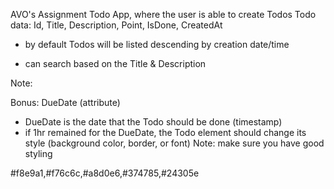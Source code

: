 AVO's Assignment
Todo App, where the user is able to create Todos
Todo data: Id, Title, Description, Point, IsDone, CreatedAt
- by default Todos will be listed descending by creation date/time
<!-- - user can change the arrangement based on the Point of the Todo -->
- can search based on the Title & Description
<!-- - can add update & delete Todo -->
<!-- - each todo can be updated as done and should be listed grayed out in a different list -->
<!-- - todos should be cached in the browser, so if we close the app and then reopen it, my data shouldn't be lost -->
Note:
<!-- - Point attribute is a range from 1 to 5, which means Todo with 5 is more important to be done than 4, 3, etc.. -->
<!-- - Id should be randomly generated -->
<!-- - Title & Description are text with textarea -->
<!-- - CreatedAt is the time that Todo is created (timestamp) -->
<!-- - IsDone by default false then can be changed to true (boolean) -->
Bonus: DueDate (attribute)
- DueDate is the date that the Todo should be done (timestamp)
- if 1hr remained for the DueDate, the Todo element should change its style (background color, border, or font)
Note: make sure you have good styling


#f8e9a1,#f76c6c,#a8d0e6,#374785,#24305e